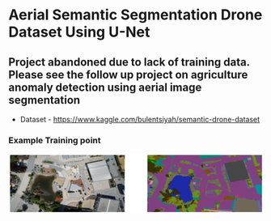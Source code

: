 # Aerial Semantic Segmentation Drone Dataset Using U-Net


## Project abandoned due to lack of training data. Please see the follow up project on agriculture anomaly detection using aerial image segmentation 

* Dataset - https://www.kaggle.com/bulentsiyah/semantic-drone-dataset


### Example Training point

![Training Example](./example-data/img.png)


